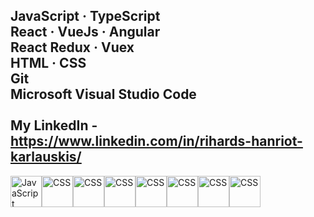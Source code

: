  JavaScript · TypeScript 
 <br />
 React · VueJs · Angular
 <br />
 React Redux · Vuex 
 <br />
 HTML · CSS  
 Git 
 <br />
 Microsoft Visual Studio Code
<br /> <br />
My LinkedIn - https://www.linkedin.com/in/rihards-hanriot-karlauskis/
---
<div style="display: flex">
<img src="https://cdn.worldvectorlogo.com/logos/html-1.svg" alt="JavaScript" width="50" height="50"/> 
<img src="https://cdn.worldvectorlogo.com/logos/css-3.svg" alt="CSS" width="50" height="50"/>
<img src="https://cdn.worldvectorlogo.com/logos/typescript.svg" alt="CSS" width="50" height="50"/>
<img src="https://cdn.worldvectorlogo.com/logos/react-2.svg" alt="CSS" width="50" height="50"/>
<img src="https://cdn.worldvectorlogo.com/logos/redux.svg" alt="CSS" width="50" height="50"/>
<img src="https://cdn.worldvectorlogo.com/logos/vue-9.svg" alt="CSS" width="50" height="50"/>
<img src="https://cdn.worldvectorlogo.com/logos/angular-icon-1.svg" alt="CSS" width="50" height="50"/>
  <img src="https://pinia.vuejs.org/logo.svg" alt="CSS" width="50" height="50"/>
</div>
